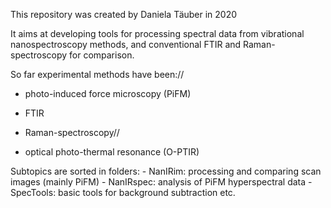 This repository was created by Daniela Täuber in 2020

It aims at developing tools for processing spectral data from vibrational nanospectroscopy methods, 
and conventional FTIR and Raman-spectroscopy for comparison.

So far experimental methods have been:// 

- photo-induced force microscopy (PiFM)

- FTIR

- Raman-spectroscopy//
- optical photo-thermal resonance (O-PTIR)

Subtopics are sorted in folders:
    - NanIRim: processing and comparing scan images (mainly PiFM)
    - NanIRspec: analysis of PiFM hyperspectral data 
    - SpecTools: basic tools for background subtraction etc.
